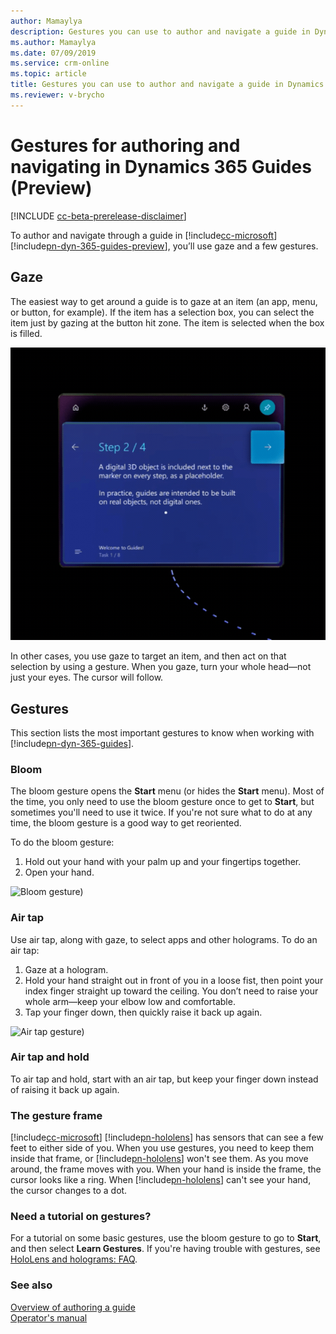 ```yaml
---
author: Mamaylya
description: Gestures you can use to author and navigate a guide in Dynamics 365 Guides (Preview), including gaze, bloom, and air tap.
ms.author: Mamaylya
ms.date: 07/09/2019
ms.service: crm-online
ms.topic: article
title: Gestures you can use to author and navigate a guide in Dynamics 365 Guides (Preview)
ms.reviewer: v-brycho
---
```


# Gestures for authoring and navigating in Dynamics 365 Guides (Preview)

[!INCLUDE [cc-beta-prerelease-disclaimer](../includes/cc-beta-prerelease-disclaimer.md)]
 
To author and navigate through a guide in [!include[cc-microsoft](../includes/cc-microsoft.md)] [!include[pn-dyn-365-guides-preview](../includes/pn-dyn-365-guides-preview.md)], you’ll use gaze and a few gestures.

## Gaze
The easiest way to get around a guide is to gaze at an item (an app, menu, or button, for example). If the item has a selection box, you can select the item just by gazing at the button hit zone. The item is selected when the box is filled. 

![Gaze gesture](media/gaze_fill_2.gif "Gaze gesture")
 
In other cases, you use gaze to target an item, and then act on that selection by using a gesture. When you gaze, turn your whole head—not just your eyes. The cursor will follow. 

## Gestures
This section lists the most important gestures to know when working with [!include[pn-dyn-365-guides](../includes/pn-dyn-365-guides.md)].

### Bloom 
The bloom gesture opens the **Start** menu (or hides the **Start** menu). Most of the time, you only need to use the bloom gesture once to get to **Start**, but sometimes you'll need to use it twice. If you're not sure what to do at any time, the bloom gesture is a good way to get reoriented. 

To do the bloom gesture: 
1.	Hold out your hand with your palm up and your fingertips together. 
2.	Open your hand.

![Bloom gesture)](media/bloom-gesture.PNG "Bloom gesture")
 
### Air tap
Use air tap, along with gaze, to select apps and other holograms. To do an air tap:
1.	Gaze at a hologram.
2.	Hold your hand straight out in front of you in a loose fist, then point your index finger straight up toward the ceiling. You don’t need to raise your whole arm—keep your elbow low and comfortable.
3.	Tap your finger down, then quickly raise it back up again.

![Air tap gesture)](media/air-tap-gesture.PNG "Authoring overview")
 
### Air tap and hold
To air tap and hold, start with an air tap, but keep your finger down instead of raising it back up again.

### The gesture frame
[!include[cc-microsoft](../includes/cc-microsoft.md)] [!include[pn-hololens](../includes/pn-hololens.md)] has sensors that can see a few feet to either side of you. When you use gestures, you need to keep them inside that frame, or [!include[pn-hololens](../includes/pn-hololens.md)] won't see them. As you move around, the frame moves with you. When your hand is inside the frame, the cursor looks like a ring. When [!include[pn-hololens](../includes/pn-hololens.md)] can't see your hand, the cursor changes to a dot.

### Need a tutorial on gestures?
For a tutorial on some basic gestures, use the bloom gesture to go to **Start**, and then select **Learn Gestures**. If you're having trouble with gestures, see [HoloLens and holograms: FAQ](https://support.microsoft.com/en-us/help/13456/hololens-and-holograms-faq).

### See also

[Overview of authoring a guide](authoring-overview.md)<br>
[Operator's manual](operator-guide.md)

